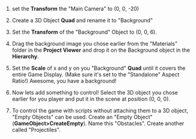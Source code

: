1. set the **Transform** the "Main Camera" to (0, 0, -20)

2. Create a 3D Object **Quad** and rename it to "Background"
3. Set the **Transform** of the "Background" Object to (0, 0, 6).

4. Drag the background image you chose earlier from the "Materials" folder in the **Project Viewer** and drop it on the Background object in the **Hierarchy**. 

5. Set the **Scale** of x and y on you "Background" **Quad** until it covers the entire Game Display. (Make sure it's set to the "Standalone" Aspect Ratio!) Awesome, you have a background!

6. Now lets add something to control! Select the 3D object you chose earlier for you player and put it in the scene at position (0, 0, 0).

7. To control the game with scripts without attaching them to a 3D object, "Empty Objects" can be used. Create an "Empty Object"(**GameObject>CreateEmpty**). Name this "Obstacles". Create another called "Projectiles".